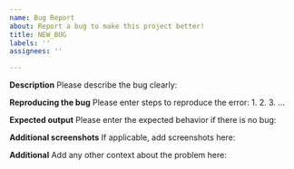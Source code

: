 ```yaml
---
name: Bug Report
about: Report a bug to make this project better!
title: NEW_BUG
labels: ''
assignees: ''

---
```


**Description**
Please describe the bug clearly:


**Reproducing the bug**
Please enter steps to reproduce the error:
1. 
2.
3.
...

**Expected output**
Please enter the expected behavior if there is no bug:


**Additional screenshots**
If applicable, add screenshots here:


**Additional**
Add any other context about the problem here:
